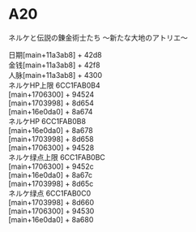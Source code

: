# A20
ネルケと伝説の錬金術士たち ～新たな大地のアトリエ～

日期[main+11a3ab8] + 42d8</br>
金钱[main+11a3ab8] + 42f8</br>
人脉[main+11a3ab8] + 4300</br>
ネルケHP上限 6CC1FAB0B4</br>
[main+1706300] + 94524</br>
[main+1703998] + 8d654</br>
[main+16e0da0] + 8a674</br>
ネルケHP 6CC1FAB0B8</br>
[main+16e0da0] + 8a678</br>
[main+1703998] + 8d658</br>
[main+1706300] + 94528</br>
ネルケ绿点上限 6CC1FAB0BC</br>
[main+1706300] + 9452c</br>
[main+16e0da0] + 8a67c</br>
[main+1703998] + 8d65c</br>
ネルケ绿点 6CC1FAB0C0</br>
[main+1703998] + 8d660</br>
[main+1706300] + 94530</br>
[main+16e0da0] + 8a680</br>
